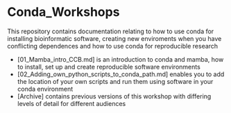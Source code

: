 # Conda_Workshops
This repository contains documentation relating to how to use conda for installing bioinformatic software, creating new enviroments when you have conflicting dependences and how to use conda for reproducible research

- [01_Mamba_intro_CCB.md] is an introduction to conda and mamba, how to install, set up and create reproducible software environments 
- [02_Adding_own_python_scripts_to_conda_path.md] enables you to add the location of your own scripts and run them using software in your conda environment
- [Archive] contains previous versions of this workshop with differing levels of detail for different audiences 
